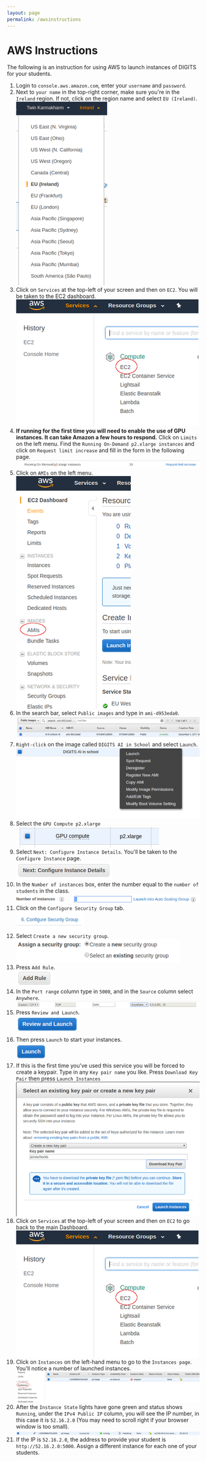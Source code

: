 ```yaml
---
layout: page
permalink: /awsinstructions
---
```


# AWS Instructions

The following is an instruction for using AWS to launch instances of DIGITS for your students.

1. Login to `console.aws.amazon.com`, enter your `username` and `password`.
2. Next to `your name` in the top-right corner, make sure you're in the `Ireland` region. If not, click on the region name and select `EU (Ireland)`. <br/>![Ireland region](/img/aws/irelandregion.png)
2. Click on `Services` at the top-left of your screen and then on `EC2`. You will be taken to the EC2 dashboard.
    <br/>![EC 2](/img/aws/2-ec2.png)
3. **If running for the first time you will need to enable the use of GPU instances. It can take Amazon a few hours to respond.** Click on `Limits` on the left menu. Find the `Running On-Demand p2.xlarge instances` and click on `Request limit increase` and fill in the form in the following page. <br/>![Search for AMI](/img/aws/limitincrease.png)
3. Click on `AMIs` on the left menu. <br/>![AMIs](/img/aws/3-amis.png)
4. In the search bar, select `Public images` and type in `ami-d953eda0`. <br/>![Search for AMI](/img/aws/4-amisearch.png)
5. `Right-click` on the image called `DIGITS AI in School` and select `Launch`. <br/>![Launch images](/img/aws/5-launchimg.png)
6. Select the `GPU Compute p2.xlarge` <br/>![Select p2.xlarge](/img/aws/6-p2xlarge.png)
7. Select `Next: Configure Instance Details`. You'll be taken to the `Configure Instance` page. <br/>![Config instance detail](/img/aws/7-configinstancedetail.png)
8. In the `Number of instances` box, enter the number equal to the `number of students` in the class. <br/>![EC 2](/img/aws/8-numinstances.png)
9. Click on the `Configure Security Group` tab. <br/>![Config security group](/img/aws/9-configsecuritygroup.png)
10. Select `Create a new security group`.  <br/>![Create new security group](/img/aws/10-createnewsecuritygroup.png)
11. Press `Add Rule`.  <br/>![Add rule](/img/aws/11-addrule.png)
12. In the `Port range` column type in `5000`, and in the `Source` column select `Anywhere`.  <br/>![Set port ranges](/img/aws/12-portrangeandsource.png)
13. Press `Review and Launch`.  <br/>![Review and launch](/img/aws/13-reviewandlaunch.png)
14. Then press `Launch` to start your instances.  <br/>![Launch](/img/aws/14-launch.png)
15. If this is the first time you've used this service you will be forced to create a keypair. Type in any `Key pair name` you like. Press `Download Key Pair` then press `Launch Instances`  <br/>![Add new keypair](/img/aws/15-keypair.png)
16. Click on `Services` at the top-left of your screen and then on `EC2` to go back to the main Dashboard. <br/>![EC 2](/img/aws/2-ec2.png)
17. Click on `Instances` on the left-hand menu to go to the `Instances page`. You'll notice a number of launched instances.  <br/>![Instance page](/img/aws/17-instancepage.png)
18. After the `Instance State` lights have gone green and status shows `Running`, under the `IPv4 Public IP` column, you will see the IP number, in this case it is `52.16.2.0` (You may need to scroll right if your browser window is too small).  <br/>![Instance running](/img/aws/18-instancerunning.png)
19. If the IP is `52.16.2.0`, the address to provide your student is `http://52.16.2.0:5000`. Assign a different instance for each one of your students.
